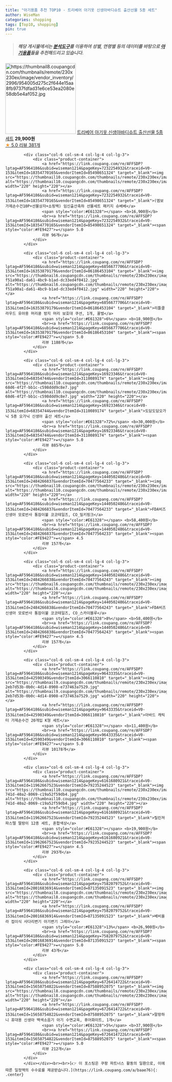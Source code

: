 ```yaml
---
title: "아기용품 추천 TOP10 - 트리베어 아기옷 신생아바디슈트 출산선물 5종 세트"
author: WiseMan
categories: shopping
tags: [Top10, shopping]
pin: true
---
```


> ##### 해당 게시물에서는 [**분석도구**](https://itemscout.io/)를 이용하여 **성별**, **연령별** 등의 데이터를 바탕으로 [**아기용품**](https://link.coupang.com/a/baae76)들을 추천해드리고 있습니다.
<div class="container"><div class="row">
            <div class="col-6 col-sm-4 col-lg-4 col-lg-3">
                <div class="product-container">
                    <a href="https://link.coupang.com/re/AFFSDP?lptag=AF5964186&subid=wiseman1214&pageKey=7155079889&traceid=V0-153&itemId=17996105182&vendorItemId=85152466347" target="_blank"><img src="https://thumbnail8.coupangcdn.com/thumbnails/remote/230x230ex/image/vendor_inventory/2996/954005d275c2f644e15aa8fb9737fdfad31e6ce53ea2080e58db5e4af052.jpg" alt="https://thumbnail8.coupangcdn.com/thumbnails/remote/230x230ex/image/vendor_inventory/2996/954005d275c2f644e15aa8fb9737fdfad31e6ce53ea2080e58db5e4af052.jpg" width="220" height="220"></a>
                    <a href="https://link.coupang.com/re/AFFSDP?lptag=AF5964186&subid=wiseman1214&pageKey=7155079889&traceid=V0-153&itemId=17996105182&vendorItemId=85152466347" target="_blank">트리베어 아기옷 신생아바디슈트 출산선물 5종 세트</a>
                    <span style="color:#E61328"></span> <b>29,900원</b>
                    <br><a href="https://link.coupang.com/re/AFFSDP?lptag=AF5964186&subid=wiseman1214&pageKey=7155079889&traceid=V0-153&itemId=17996105182&vendorItemId=85152466347" target="_blank"><span style="color:#FE9427">★</span> 5.0
                    리뷰 381개</a>
                </div>
            </div>
            
            <div class="col-6 col-sm-4 col-lg-4 col-lg-3">
                <div class="product-container">
                    <a href="https://link.coupang.com/re/AFFSDP?lptag=AF5964186&subid=wiseman1214&pageKey=7232254932&traceid=V0-153&itemId=18354770165&vendorItemId=85498651324" target="_blank"><img src="https://thumbnail10.coupangcdn.com/thumbnails/remote/230x230ex/image/vendor_inventory/ffda/a48215b18573443498d0f78abfa2f844cfbdd442a8233ec8c5c301d20265.jpg" alt="https://thumbnail10.coupangcdn.com/thumbnails/remote/230x230ex/image/vendor_inventory/ffda/a48215b18573443498d0f78abfa2f844cfbdd442a8233ec8c5c301d20265.jpg" width="220" height="220"></a>
                    <a href="https://link.coupang.com/re/AFFSDP?lptag=AF5964186&subid=wiseman1214&pageKey=7232254932&traceid=V0-153&itemId=18354770165&vendorItemId=85498651324" target="_blank">(엠보 가제손수건10P+선물상자+쇼핑백) 임신출산축하 선물세트 패키지 슈베베</a>
                    <span style="color:#E61328"></span> <b>16,900원</b>
                    <br><a href="https://link.coupang.com/re/AFFSDP?lptag=AF5964186&subid=wiseman1214&pageKey=7232254932&traceid=V0-153&itemId=18354770165&vendorItemId=85498651324" target="_blank"><span style="color:#FE9427">★</span> 5.0
                    리뷰 96개</a>
                </div>
            </div>
            
            <div class="col-6 col-sm-4 col-lg-4 col-lg-3">
                <div class="product-container">
                    <a href="https://link.coupang.com/re/AFFSDP?lptag=AF5964186&subid=wiseman1214&pageKey=6856677706&traceid=V0-153&itemId=16353879179&vendorItemId=86186453104" target="_blank"><img src="https://thumbnail6.coupangcdn.com/thumbnails/remote/230x230ex/image/retail/images/4904776139808512-f51a90a1-da61-4bc9-b1ad-dc33ed4f0412.jpg" alt="https://thumbnail6.coupangcdn.com/thumbnails/remote/230x230ex/image/retail/images/4904776139808512-f51a90a1-da61-4bc9-b1ad-dc33ed4f0412.jpg" width="220" height="220"></a>
                    <a href="https://link.coupang.com/re/AFFSDP?lptag=AF5964186&subid=wiseman1214&pageKey=6856677706&traceid=V0-153&itemId=16353879179&vendorItemId=86186453104" target="_blank">리틀클라우드 유아용 머리쿵 방지 머리 보호대 쿠션, 1개, 꿀벌</a>
                    <span style="color:#E61328">6%</span> <b>18,900원</b>
                    <br><a href="https://link.coupang.com/re/AFFSDP?lptag=AF5964186&subid=wiseman1214&pageKey=6856677706&traceid=V0-153&itemId=16353879179&vendorItemId=86186453104" target="_blank"><span style="color:#FE9427">★</span> 5.0
                    리뷰 1188개</a>
                </div>
            </div>
            
            <div class="col-6 col-sm-4 col-lg-4 col-lg-3">
                <div class="product-container">
                    <a href="https://link.coupang.com/re/AFFSDP?lptag=AF5964186&subid=wiseman1214&pageKey=16923346&traceid=V0-153&itemId=68354744&vendorItemId=3110089174" target="_blank"><img src="https://thumbnail10.coupangcdn.com/thumbnails/remote/230x230ex/image/product/image/vendoritem/2017/09/25/3110089174/b8cbefe3-68d6-4f2f-bb1c-c598ddd9c8e7.jpg" alt="https://thumbnail10.coupangcdn.com/thumbnails/remote/230x230ex/image/product/image/vendoritem/2017/09/25/3110089174/b8cbefe3-68d6-4f2f-bb1c-c598ddd9c8e7.jpg" width="220" height="220"></a>
                    <a href="https://link.coupang.com/re/AFFSDP?lptag=AF5964186&subid=wiseman1214&pageKey=16923346&traceid=V0-153&itemId=68354744&vendorItemId=3110089174" target="_blank">도담도담오가닉 5종 오가닉 신생아 출산 세트</a>
                    <span style="color:#E61328">72%</span> <b>30,000원</b>
                    <br><a href="https://link.coupang.com/re/AFFSDP?lptag=AF5964186&subid=wiseman1214&pageKey=16923346&traceid=V0-153&itemId=68354744&vendorItemId=3110089174" target="_blank"><span style="color:#FE9427">★</span> 5.0
                    리뷰 885개</a>
                </div>
            </div>
            
            <div class="col-6 col-sm-4 col-lg-4 col-lg-3">
                <div class="product-container">
                    <a href="https://link.coupang.com/re/AFFSDP?lptag=AF5964186&subid=wiseman1214&pageKey=1440502486&traceid=V0-153&itemId=2484266837&vendorItemId=70477564233" target="_blank"><img src="https://thumbnail10.coupangcdn.com/thumbnails/remote/230x230ex/image/vendor_inventory/62c9/dd632ff24ffdaad5508e3980922787acea26c3b06e71fb7ad91247c7ff43.jpg" alt="https://thumbnail10.coupangcdn.com/thumbnails/remote/230x230ex/image/vendor_inventory/62c9/dd632ff24ffdaad5508e3980922787acea26c3b06e71fb7ad91247c7ff43.jpg" width="220" height="220"></a>
                    <a href="https://link.coupang.com/re/AFFSDP?lptag=AF5964186&subid=wiseman1214&pageKey=1440502486&traceid=V0-153&itemId=2484266837&vendorItemId=70477564233" target="_blank">FDA비즈 신생아 모로반사 통잠이불 코코테일즈, CO_밀키핑크</a>
                    <span style="color:#E61328"></span> <b>58,400원</b>
                    <br><a href="https://link.coupang.com/re/AFFSDP?lptag=AF5964186&subid=wiseman1214&pageKey=1440502486&traceid=V0-153&itemId=2484266837&vendorItemId=70477564233" target="_blank"><span style="color:#FE9427">★</span> 4.5
                    리뷰 157개</a>
                </div>
            </div>
            
            <div class="col-6 col-sm-4 col-lg-4 col-lg-3">
                <div class="product-container">
                    <a href="https://link.coupang.com/re/AFFSDP?lptag=AF5964186&subid=wiseman1214&pageKey=1440502486&traceid=V0-153&itemId=2484266838&vendorItemId=70477564243" target="_blank"><img src="https://thumbnail6.coupangcdn.com/thumbnails/remote/230x230ex/image/vendor_inventory/ac5f/551d10f213db51290686057f580f234080954c06d5bce01997cd576076fc.jpg" alt="https://thumbnail6.coupangcdn.com/thumbnails/remote/230x230ex/image/vendor_inventory/ac5f/551d10f213db51290686057f580f234080954c06d5bce01997cd576076fc.jpg" width="220" height="220"></a>
                    <a href="https://link.coupang.com/re/AFFSDP?lptag=AF5964186&subid=wiseman1214&pageKey=1440502486&traceid=V0-153&itemId=2484266838&vendorItemId=70477564243" target="_blank">FDA비즈 신생아 모로반사 통잠이불 코코테일즈, CO_스카이블루</a>
                    <span style="color:#E61328">8%</span> <b>58,400원</b>
                    <br><a href="https://link.coupang.com/re/AFFSDP?lptag=AF5964186&subid=wiseman1214&pageKey=1440502486&traceid=V0-153&itemId=2484266838&vendorItemId=70477564243" target="_blank"><span style="color:#FE9427">★</span> 4.5
                    리뷰 157개</a>
                </div>
            </div>
            
            <div class="col-6 col-sm-4 col-lg-4 col-lg-3">
                <div class="product-container">
                    <a href="https://link.coupang.com/re/AFFSDP?lptag=AF5964186&subid=wiseman1214&pageKey=9643335&traceid=V0-153&itemId=42590349&vendorItemId=3066110810" target="_blank"><img src="https://thumbnail9.coupangcdn.com/thumbnails/remote/230x230ex/image/retail/images/1670589535924732-2eb7d53b-0b0c-4d14-8908-e737463a7529.jpg" alt="https://thumbnail9.coupangcdn.com/thumbnails/remote/230x230ex/image/retail/images/1670589535924732-2eb7d53b-0b0c-4d14-8908-e737463a7529.jpg" width="220" height="220"></a>
                    <a href="https://link.coupang.com/re/AFFSDP?lptag=AF5964186&subid=wiseman1214&pageKey=9643335&traceid=V0-153&itemId=42590349&vendorItemId=3066110810" target="_blank">아바드 캐릭터 가제손수건 20개입 K형 세트</a>
                    <span style="color:#E61328"></span> <b>11,400원</b>
                    <br><a href="https://link.coupang.com/re/AFFSDP?lptag=AF5964186&subid=wiseman1214&pageKey=9643335&traceid=V0-153&itemId=42590349&vendorItemId=3066110810" target="_blank"><span style="color:#FE9427">★</span> 5.0
                    리뷰 10178개</a>
                </div>
            </div>
            
            <div class="col-6 col-sm-4 col-lg-4 col-lg-3">
                <div class="product-container">
                    <a href="https://link.coupang.com/re/AFFSDP?lptag=AF5964186&subid=wiseman1214&pageKey=6161680921&traceid=V0-153&itemId=11962667523&vendorItemId=79235244523" target="_blank"><img src="https://thumbnail10.coupangcdn.com/thumbnails/remote/230x230ex/image/retail/images/2021/11/04/13/6/78879e5c-741d-40a2-8069-c19a52f59db4.jpg" alt="https://thumbnail10.coupangcdn.com/thumbnails/remote/230x230ex/image/retail/images/2021/11/04/13/6/78879e5c-741d-40a2-8069-c19a52f59db4.jpg" width="220" height="220"></a>
                    <a href="https://link.coupang.com/re/AFFSDP?lptag=AF5964186&subid=wiseman1214&pageKey=6161680921&traceid=V0-153&itemId=11962667523&vendorItemId=79235244523" target="_blank">릴린져 파스텔 딸랑이 12종 세트, 혼합색상</a>
                    <span style="color:#E61328"></span> <b>19,900원</b>
                    <br><a href="https://link.coupang.com/re/AFFSDP?lptag=AF5964186&subid=wiseman1214&pageKey=6161680921&traceid=V0-153&itemId=11962667523&vendorItemId=79235244523" target="_blank"><span style="color:#FE9427">★</span> 4.5
                    리뷰 293개</a>
                </div>
            </div>
            
            <div class="col-6 col-sm-4 col-lg-4 col-lg-3">
                <div class="product-container">
                    <a href="https://link.coupang.com/re/AFFSDP?lptag=AF5964186&subid=wiseman1214&pageKey=7582079752&traceid=V0-153&itemId=20016836914&vendorItemId=87135091523" target="_blank"><img src="https://thumbnail8.coupangcdn.com/thumbnails/remote/230x230ex/image/vendor_inventory/9e3d/fb6b93e7b30b988f62d951c0d4151f2aeb121ef007465e92cf11a51f44e3.png" alt="https://thumbnail8.coupangcdn.com/thumbnails/remote/230x230ex/image/vendor_inventory/9e3d/fb6b93e7b30b988f62d951c0d4151f2aeb121ef007465e92cf11a51f44e3.png" width="220" height="220"></a>
                    <a href="https://link.coupang.com/re/AFFSDP?lptag=AF5964186&subid=wiseman1214&pageKey=7582079752&traceid=V0-153&itemId=20016836914&vendorItemId=87135091523" target="_blank">베비올라 접이식 사다리변기 아기변기 그레이</a>
                    <span style="color:#E61328">13%</span> <b>26,900원</b>
                    <br><a href="https://link.coupang.com/re/AFFSDP?lptag=AF5964186&subid=wiseman1214&pageKey=7582079752&traceid=V0-153&itemId=20016836914&vendorItemId=87135091523" target="_blank"><span style="color:#FE9427">★</span> 5.0
                    리뷰 43개</a>
                </div>
            </div>
            
            <div class="col-6 col-sm-4 col-lg-4 col-lg-3">
                <div class="product-container">
                    <a href="https://link.coupang.com/re/AFFSDP?lptag=AF5964186&subid=wiseman1214&pageKey=6726414722&traceid=V0-153&itemId=15658754822&vendorItemId=87588952075" target="_blank"><img src="https://thumbnail8.coupangcdn.com/thumbnails/remote/230x230ex/image/vendor_inventory/44c2/e871be81b9bffd2456147b7982acce4980ec4d1379af2b6054463c2f6f5d.jpg" alt="https://thumbnail8.coupangcdn.com/thumbnails/remote/230x230ex/image/vendor_inventory/44c2/e871be81b9bffd2456147b7982acce4980ec4d1379af2b6054463c2f6f5d.jpg" width="220" height="220"></a>
                    <a href="https://link.coupang.com/re/AFFSDP?lptag=AF5964186&subid=wiseman1214&pageKey=6726414722&traceid=V0-153&itemId=15658754822&vendorItemId=87588952075" target="_blank">말랑하니 휴대용 신생아 백색소음기 아기 수면교육, 퓨어화이트, 1개</a>
                    <span style="color:#E61328">5%</span> <b>37,900원</b>
                    <br><a href="https://link.coupang.com/re/AFFSDP?lptag=AF5964186&subid=wiseman1214&pageKey=6726414722&traceid=V0-153&itemId=15658754822&vendorItemId=87588952075" target="_blank"><span style="color:#FE9427">★</span> 5.0
                    리뷰 212개</a>
                </div>
            </div>
            </div></div><br><br>[👉 이 포스팅은 쿠팡 파트너스 활동의 일환으로, 이에 따른 일정액의 수수료를 제공받습니다.](https://link.coupang.com/a/baae76){: .center}
